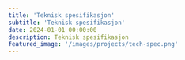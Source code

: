 ```yaml
---
title: 'Teknisk spesifikasjon'
subtitle: 'Teknisk spesifikasjon'
date: 2024-01-01 00:00:00
description: Teknisk spesifikasjon
featured_image: '/images/projects/tech-spec.png'
---
```


